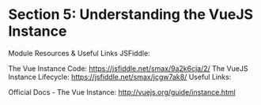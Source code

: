 # Section 5: Understanding the VueJS Instance

Module Resources & Useful Links
JSFiddle:

The Vue Instance Code: https://jsfiddle.net/smax/9a2k6cja/2/
The VueJS Instance Lifecycle: https://jsfiddle.net/smax/jcgw7ak8/
Useful Links:

Official Docs - The Vue Instance: http://vuejs.org/guide/instance.html